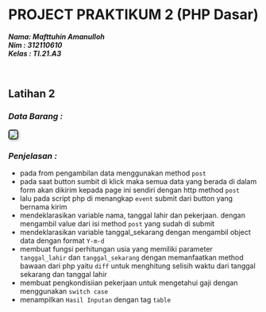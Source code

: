 # PROJECT PRAKTIKUM 2 (PHP Dasar)

**_Nama: Mafttuhin Amanulloh_** <br/>
**_Nim : 312110610_** <br/>
**_Kelas : TI.21.A3_** <br/>

<br/>

## **Latihan 2**


### _Data Barang :_

<img src="ss/Program_sederhana.png" style="border: 2px solid #333; border-radius: 5px; box-shadow: 2px 2px 4px #00000040">

### _Penjelasan :_

- pada from pengambilan data menggunakan method `post`
- pada saat button sumbit di klick maka semua data yang berada di dalam form akan dikirim kepada page ini sendiri dengan http method `post`
- lalu pada script php di menangkap `event` submit dari button yang bernama kirim
- mendeklarasikan variable nama, tanggal lahir dan pekerjaan. dengan mengambil value dari isi method `post` yang sudah di submit
- mendeklarasikan variable tanggal_sekarang dengan mengambil object data dengan format `Y-m-d`
- membuat fungsi perhitungan usia yang memiliki parameter `tanggal_lahir` dan `tanggal_sekarang` dengan memanfaatkan method bawaan dari php yaitu `diff` untuk menghitung selisih waktu dari tanggal sekarang dan tanggal lahir
- membuat pengkondisiian pekerjaan untuk mengetahui gaji dengan menggunakan `switch case`
- menampilkan `Hasil Inputan` dengan tag `table`


